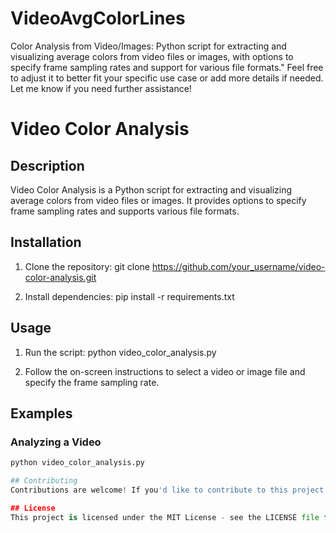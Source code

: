 # VideoAvgColorLines
Color Analysis from Video/Images: Python script for extracting and visualizing average colors from video files or images, with options to specify frame sampling rates and support for various file formats."  Feel free to adjust it to better fit your specific use case or add more details if needed. Let me know if you need further assistance!

# Video Color Analysis
## Description
Video Color Analysis is a Python script for extracting and visualizing average colors from video files or images. It provides options to specify frame sampling rates and supports various file formats.

## Installation
1. Clone the repository:
      git clone https://github.com/your_username/video-color-analysis.git

2. Install dependencies:
      pip install -r requirements.txt
   
## Usage
1. Run the script:
      python video_color_analysis.py

2. Follow the on-screen instructions to select a video or image file and specify the frame sampling rate.

## Examples
### Analyzing a Video
```python
python video_color_analysis.py

## Contributing
Contributions are welcome! If you'd like to contribute to this project, please submit bug reports, feature requests, or pull requests through GitHub.

## License
This project is licensed under the MIT License - see the LICENSE file for details.

